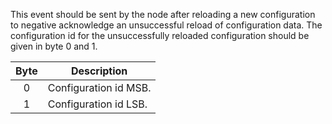 This event should be sent by the node after reloading a new configuration to negative acknowledge an unsuccessful reload of configuration data. The configuration id for the unsuccessfully reloaded configuration should be given in byte 0 and 1.

 | Byte | Description | 
 | :----: | ----------- | 
 | 0    | Configuration id MSB. | 
 | 1    | Configuration id LSB. |
